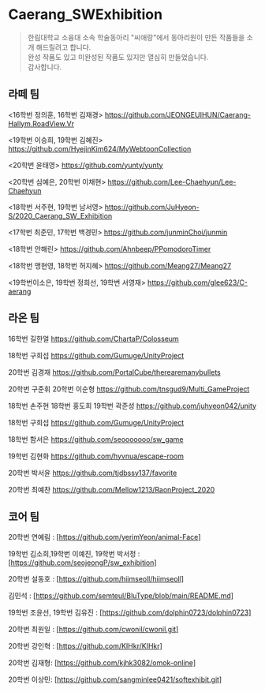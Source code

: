 # Caerang_SWExhibition
> 한림대학교 소융대 소속 학술동아리 "씨애랑"에서 동아리원이 만든 작품들을 소개 해드릴려고 합니다.</br>
완성 작품도 있고 미완성된 작품도 있지만 열심히 만들었습니다. </br>
감사합니다.

## 라떼 팀
>
<16학번 정의훈, 16학번 김재경>
https://github.com/JEONGEUIHUN/Caerang-Hallym.RoadView.Vr

<19학번 이승희, 19학번 김혜진>
https://github.com/HyejinKim624/MyWebtoonCollection

<20학번 윤태영>
https://github.com/yunty/yunty

<20학번 심예은, 20학번 이채현>
https://github.com/Lee-Chaehyun/Lee-Chaehyun

<18학번 서주현, 19학번 남서영>
https://github.com/JuHyeon-S/2020_Caerang_SW_Exhibition

<17학번 최준민, 17학번 백경민>
https://github.com/junminChoi/junmin

<18학번 안해린>
https://github.com/Ahnbeep/PPomodoroTimer

<18학번 맹현영, 18학번 허지혜>
https://github.com/Meang27/Meang27

<19학번이소은, 19학번 정희선, 19학번 서영재>
https://github.com/glee623/C-aerang

## 라온 팀
>
16학번 길한얼
https://github.com/ChartaP/Colosseum

18학번 구희섭
https://github.com/Gumuge/UnityProject

20학번 김경재
https://github.com/PortalCube/therearemanybullets

20학번 구준휘
20학번 이순형
https://github.com/tnsgud9/Multi_GameProject

18학번 손주현
18학번 홍도희
19학번 곽준성
https://github.com/juhyeon042/unity

18학번 구희섭
https://github.com/Gumuge/UnityProject

18학번 함서은
https://github.com/seooooooo/sw_game

19학번 김현화
https://github.com/hyvnua/escape-room

20학번 박서윤
https://github.com/tjdbssy137/favorite

20학번 최예찬
https://github.com/Mellow1213/RaonProject_2020

## 코어 팀
>
20학번 연예림 : [https://github.com/yerimYeon/animal-Face]

19학번 김소희,19학번 이예진, 19학번 박서정 : [https://github.com/seojeongP/sw_exhibition]

20학번 설동호 : [https://github.com/hiimseoll/hiimseoll]

김민석 : [https://github.com/semteul/BluType/blob/main/README.md]

19학번 조윤선, 19학번 김유진 : [https://github.com/dolphin0723/dolphin0723]

20학번 최원일 : [https://github.com/cwonil/cwonil.git]

20학번 강인혁 : [https://github.com/KIHkr/KIHkr]

20학번 김재형: [https://github.com/kjhk3082/omok-online]

20학번 이상민: [https://github.com/sangminlee0421/softexhibit.git]
